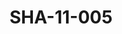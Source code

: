 ---
pid: SHA-11-005
title: SHA-11-005
language: ar
collection: شرحبيل احمد
original_label: 
rights: شرحبيل احمد
location_of_original: شرحبيل احمد
photographer_or_studio: جورق كوبلير
scanned_from: photograph 15.2 by 21
_date: '1966'
location: الخرطوم، المسرح القومي
description: عزف فرقة هرامبي
additional_notes: 
permission_display: 'yes'
on_server: 'no'
on_website: 'no'
permalink: "/archive/ar/sha-11-005.html"
layout: photo-page
---